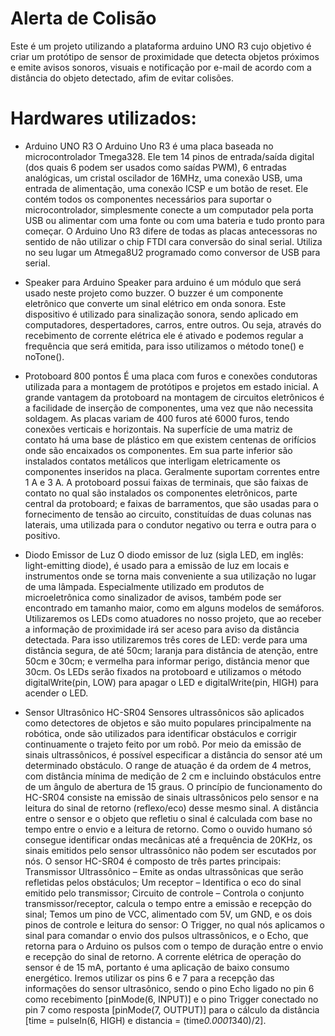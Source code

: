 # Alerta de Colisão
Este é um projeto utilizando a plataforma arduino UNO R3 cujo objetivo é criar um protótipo de sensor de proximidade que detecta objetos próximos e emite avisos sonoros, visuais e notificação por e-mail de acordo com a distância do objeto detectado, afim de evitar colisões.

# Hardwares utilizados:
- Arduino UNO R3
O Arduino Uno R3 é uma placa baseada no microcontrolador Tmega328. Ele tem 14 pinos de entrada/saída digital (dos quais 6 podem ser usados como saídas PWM), 6 entradas analógicas, um cristal oscilador de 16MHz, uma conexão USB, uma entrada de alimentação, uma conexão ICSP e um botão de reset. Ele contém todos os componentes necessários para suportar o microcontrolador, simplesmente conecte a um computador pela porta USB ou alimentar com uma fonte ou com uma bateria e tudo pronto para começar. O Arduino Uno R3 difere de todas as placas antecessoras no sentido de não utilizar o chip FTDI cara conversão do sinal serial. Utiliza no seu lugar um Atmega8U2 programado como conversor de USB para serial.

- Speaker para Arduino
Speaker para arduino é um módulo que será usado neste projeto como buzzer. O buzzer é um componente eletrônico que converte um sinal elétrico em onda sonora. Este dispositivo é utilizado para sinalização sonora, sendo aplicado em computadores, despertadores, carros, entre outros. Ou seja, através do recebimento de corrente elétrica ele é ativado e podemos regular a frequência que será emitida, para isso utilizamos o método tone() e noTone().

- Protoboard 800 pontos
É uma placa com furos e conexões condutoras utilizada para a montagem de protótipos e projetos em estado inicial. A grande vantagem da protoboard na montagem de circuitos eletrônicos é a facilidade de inserção de componentes, uma vez que não necessita soldagem. As placas variam de 400 furos até 6000 furos, tendo conexões verticais e horizontais. 
	Na superfície de uma matriz de contato há uma base de plástico em que existem centenas de orifícios onde são encaixados os componentes. Em sua parte inferior são instalados contatos metálicos que interligam eletricamente os componentes inseridos na placa. Geralmente suportam correntes entre 1 A e 3 A.
	A protoboard possui faixas de terminais, que são faixas de contato no qual são instalados os componentes eletrônicos, parte central da protoboard; e faixas de barramentos, que são usadas para o fornecimento de tensão ao circuito, constituídas de duas colunas nas laterais, uma utilizada para o condutor negativo ou terra e outra para o positivo.

- Diodo Emissor de Luz
O diodo emissor de luz (sigla LED, em inglês: light-emitting diode), é usado para a emissão de luz em locais e instrumentos onde se torna mais conveniente a sua utilização no lugar de uma lâmpada. Especialmente utilizado em produtos de microeletrônica como sinalizador de avisos, também pode ser encontrado em tamanho maior, como em alguns modelos de semáforos.
	Utilizaremos os LEDs como atuadores no nosso projeto, que ao receber a informação de proximidade irá ser aceso para aviso da distância detectada. Para isso utilizaremos três cores de LED: verde para uma distância segura, de até 50cm; laranja para distância de atenção, entre 50cm e 30cm; e vermelha para informar perigo, distância menor que 30cm.
	Os LEDs serão fixados na protoboard e utilizamos o método digitalWrite(pin, LOW) para apagar o LED e  digitalWrite(pin, HIGH) para acender o LED.

- Sensor Ultrasônico HC-SR04
	Sensores ultrassônicos são aplicados como detectores de objetos e são muito populares principalmente na robótica, onde são utilizados para identificar obstáculos e corrigir continuamente o trajeto feito por um robô. Por meio da emissão de sinais ultrassônicos, é possível especificar a distância do sensor até um determinado obstáculo. O range de atuação é da ordem de 4 metros, com distância mínima de medição de 2 cm e incluindo obstáculos entre de um ângulo de abertura de 15 graus.
	O princípio de funcionamento do HC-SR04 consiste na emissão de sinais ultrassônicos pelo sensor e na leitura do sinal de retorno (reflexo/eco) desse mesmo sinal. A distância entre o sensor e o objeto que refletiu o sinal é calculada com base no tempo entre o envio e a leitura de retorno. Como o ouvido humano só consegue identificar ondas mecânicas até a frequência de 20KHz, os sinais emitidos pelo sensor ultrassônico não podem ser escutados por nós.
O sensor HC-SR04 é composto de três partes principais:
Transmissor Ultrassônico – Emite as ondas ultrassônicas que serão refletidas pelos obstáculos;
Um receptor – Identifica o eco do sinal emitido pelo transmissor;
Circuito de controle – Controla o conjunto transmissor/receptor, calcula o tempo entre a emissão e recepção do sinal;
Temos um pino de VCC, alimentado com 5V, um GND, e os dois pinos de controle e leitura do sensor: O Trigger, no qual nós aplicamos o sinal para comandar o envio dos pulsos ultrassônicos, e o Echo, que retorna para o Arduino os pulsos com o tempo de duração entre o envio e recepção do sinal de retorno. A corrente elétrica de operação do sensor é de 15 mA, portanto é uma aplicação de baixo consumo energético.
	Iremos utilizar os pins 6 e 7 para a recepção das informações do sensor ultrasônico, sendo o pino Echo ligado no pin 6 como recebimento [pinMode(6, INPUT)] e o pino Trigger conectado no pin 7 como resposta [pinMode(7, OUTPUT)] para o cálculo da distância [time = pulseIn(6, HIGH) e distancia = (time*0.0001*340)/2].

